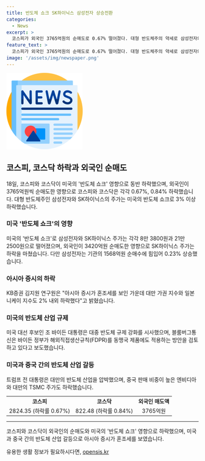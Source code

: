 ```yaml
---
title: 반도체 쇼크 SK하이닉스 삼성전자 상승전환
categories:
  - News
excerpt: >
  코스피가 외국인 3765억원의 순매도로 0.67% 떨어졌다. 대형 반도체주의 약세로 삼성전자와 SK하이닉스의 주가는 하락하며 코스피와 코스닥이 함께 하락했다. 미국의 반도체 수출 규제 예고로 아시아 증시가 혼조세를 보였고, 대만 증시와 일본 증시도 2% 내외 하락했다. 미국의 반도체 산업에 대한 투자심리 위축으로 기술주 중심의 나스닥도 2022년 12월 이후 가장 큰 낙폭을 기록했다. 또한 중국 판매 비중이 높은 엔비디아와 대만의 TSMC 등도 주가 하락했다.
feature_text: >
  코스피가 외국인 3765억원의 순매도로 0.67% 떨어졌다. 대형 반도체주의 약세로 삼성전자와 SK하이닉스의 주가는 하락하며 코스피와 코스닥이 함께 하락했다. 미국의 반도체 수출 규제 예고로 아시아 증시가 혼조세를 보였고, 대만 증시와 일본 증시도 2% 내외 하락했다. 미국의 반도체 산업에 대한 투자심리 위축으로 기술주 중심의 나스닥도 2022년 12월 이후 가장 큰 낙폭을 기록했다. 또한 중국 판매 비중이 높은 엔비디아와 대만의 TSMC 등도 주가 하락했다.
image: '/assets/img/newspaper.png'
---
```


<p><img src="/assets/img/newspaper.png" alt="kimp 속보" /></p>

<h2 data-ke-size="size26">코스피, 코스닥 하락과 외국인 순매도</h2>

<p data-ke-size="size16">18일, 코스피와 코스닥이 미국의 '반도체 쇼크' 영향으로 동반 하락했으며, 외국인이 3765억원씩 순매도한 영향으로 코스피와 코스닥은 각각 0.67%, 0.84% 하락했습니다. 대형 반도체주인 삼성전자와 SK하이닉스의 주가는 미국의 반도체 쇼크로 3% 이상 하락했습니다.</p>

<h3>미국 '반도체 쇼크'의 영향</h3>

<p data-ke-size="size16">미국의 '반도체 쇼크'로 삼성전자와 SK하이닉스 주가는 각각 8만 3800원과 21만 2500원으로 떨어졌으며, 외국인이 3420억원 순매도한 영향으로 SK하이닉스 주가는 하락을 마쳤습니다. 다만 삼성전자는 기관의 1568억원 순매수에 힘입어 0.23% 상승했습니다.</p>

<h3>아시아 증시의 하락</h3>

<p data-ke-size="size16">KB증권 김지원 연구원은 "아시아 증시가 혼조세를 보인 가운데 대만 가권 지수와 일본 니케이 지수도 2% 내외 하락했다"고 밝혔습니다.</p>

<h3>미국의 반도체 산업 규제</h3>

<p data-ke-size="size16">미국 대선 후보인 조 바이든 대통령은 대중 반도체 규제 강화를 시사했으며, 블룸버그통신은 바이든 정부가 해외직접생산규칙(FDPR)를 동맹국 제품에도 적용하는 방안을 검토하고 있다고 보도했습니다.</p>

<h3>미국과 중국 간의 반도체 산업 갈등</h3>

<p data-ke-size="size16">트럼프 전 대통령은 대만의 반도체 산업을 압박했으며, 중국 판매 비중이 높은 엔비디아와 대만의 TSMC 주가도 하락했습니다.</p>

<table>
    <tr>
        <td style="text-align: center; height: 17px;"><b>코스피</b></td>
        <td style="text-align: center; height: 17px;"><b>코스닥</b></td>
        <td style="text-align: center; height: 17px;"><b>외국인 매도액</b></td>
    </tr>
    <tr>
        <td style="text-align: center; height: 17px;">2824.35 (하락률 0.67%)</td>
        <td style="text-align: center; height: 17px;">822.48 (하락률 0.84%)</td>
        <td style="text-align: center; height: 17px;">3765억원</td>
    </tr>
</table>

<hr>

<p data-ke-size="size16">코스피와 코스닥이 외국인의 순매도와 미국의 '반도체 쇼크' 영향으로 하락했으며, 미국과 중국 간의 반도체 산업 갈등으로 아시아 증시가 혼조세를 보였습니다.</p>
유용한 생활 정보가 필요하시다면, <a href="https://opensis.kr" rel="dofollow">opensis.kr</a>


